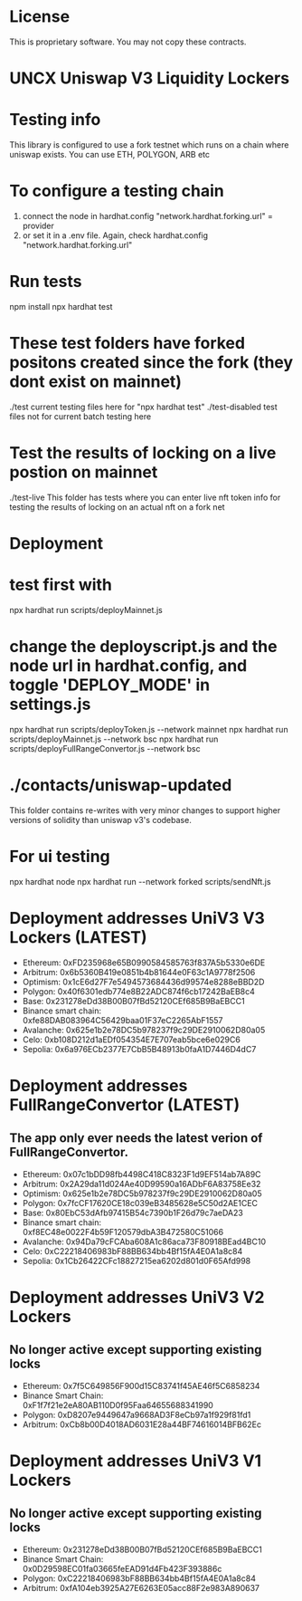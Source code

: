 # License
This is proprietary software. You may not copy these contracts.

# UNCX Uniswap V3 Liquidity Lockers

# Testing info
This library is configured to use a fork testnet which runs on a chain where uniswap exists.
You can use ETH, POLYGON, ARB etc
# To configure a testing chain
1. connect the node in hardhat.config "network.hardhat.forking.url" = provider
2. or set it in a .env file. Again, check hardhat.config "network.hardhat.forking.url"

# Run tests
npm install
npx hardhat test

# These test folders have forked positons created since the fork (they dont exist on mainnet)
./test              current testing files here for "npx hardhat test"
./test-disabled     test files not for current batch testing here

# Test the results of locking on a live postion on mainnet
./test-live         This folder has tests where you can enter live nft token info for testing the results of locking on an actual nft on a fork net

# Deployment
# test first with
npx hardhat run scripts/deployMainnet.js 
# change the deployscript.js and the node url in hardhat.config, and toggle 'DEPLOY_MODE' in settings.js
npx hardhat run scripts/deployToken.js --network mainnet
npx hardhat run scripts/deployMainnet.js --network bsc
npx hardhat run scripts/deployFullRangeConvertor.js  --network bsc


# ./contacts/uniswap-updated
This folder contains re-writes with very minor changes to support higher versions of solidity than uniswap v3's codebase.

# For ui testing
npx hardhat node
npx hardhat run --network forked scripts/sendNft.js

# Deployment addresses UniV3 V3 Lockers (LATEST)
- Ethereum: 0xFD235968e65B0990584585763f837A5b5330e6DE
- Arbitrum: 0x6b5360B419e0851b4b81644e0F63c1A9778f2506
- Optimism: 0x1cE6d27F7e5494573684436d99574e8288eBBD2D
- Polygon: 0x40f6301edb774e8B22ADC874f6cb17242BaEB8c4
- Base: 0x231278eDd38B00B07fBd52120CEf685B9BaEBCC1
- Binance smart chain: 0xfe88DAB083964C56429baa01F37eC2265AbF1557
- Avalanche: 0x625e1b2e78DC5b978237f9c29DE2910062D80a05
- Celo: 0xb108D212d1aEDf054354E7E707eab5bce6e029C6
- Sepolia: 0x6a976ECb2377E7CbB5B48913b0faA1D7446D4dC7

# Deployment addresses FullRangeConvertor (LATEST)
## The app only ever needs the latest verion of FullRangeConvertor.
- Ethereum: 0x07c1bDD98fb4498C418C8323F1d9EF514ab7A89C
- Arbitrum: 0x2A29da11d024Ae40D99590a16ADbF6A83758Ee32
- Optimism: 0x625e1b2e78DC5b978237f9c29DE2910062D80a05
- Polygon: 0x7fcCF17620CE18c039eB3485628e5C50d2AE1CEC
- Base: 0x80EbC53dAfb97415B54c7390b1F26d79c7aeDA23
- Binance smart chain: 0xf8EC48e0022F4b59F120579dbA3B472580C51066
- Avalanche: 0x94Da79cFCAba608A1c86aca73F80918BEad4BC10
- Celo: 0xC22218406983bF88BB634bb4Bf15fA4E0A1a8c84
- Sepolia: 0x1Cb26422CFc18827215ea6202d801d0F65Afd998

# Deployment addresses UniV3 V2 Lockers
## No longer active except supporting existing locks
- Ethereum: 0x7f5C649856F900d15C83741f45AE46f5C6858234
- Binance Smart Chain: 0xF1f7f21e2eA80AB110D0f95Faa64655688341990
- Polygon: 0xD8207e9449647a9668AD3F8eCb97a1f929f81fd1
- Arbitrum: 0xCb8b00D4018AD6031E28a44BF74616014BFB62Ec

# Deployment addresses UniV3 V1 Lockers
## No longer active except supporting existing locks
- Ethereum: 0x231278eDd38B00B07fBd52120CEf685B9BaEBCC1
- Binance Smart Chain: 0x0D29598EC01fa03665feEAD91d4Fb423F393886c
- Polygon: 0xC22218406983bF88BB634bb4Bf15fA4E0A1a8c84
- Arbitrum: 0xfA104eb3925A27E6263E05acc88F2e983A890637

